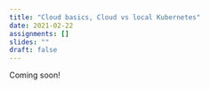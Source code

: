 ```yaml
---
title: "Cloud basics, Cloud vs local Kubernetes"
date: 2021-02-22
assignments: []
slides: ""
draft: false
---
```


Coming soon!
